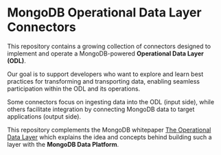 # MongoDB Operational Data Layer Connectors

This repository contains a growing collection of connectors designed to implement and operate a MongoDB-powered **Operational Data Layer (ODL)**.

Our goal is to support developers who want to explore and learn best practices for transforming and transporting data, enabling seamless participation within the ODL and its operations.

Some connectors focus on ingesting data into the ODL (input side), while others facilitate integration by connecting MongoDB data to target applications (output side).

This repository complements the MongoDB whitepaper [The Operational Data Layer](https://www.mongodb.com/resources/solutions/use-cases/implementing-an-operational-data-layer) which explains the idea and concepts behind building such a layer with the **MongoDB Data Platform**.
